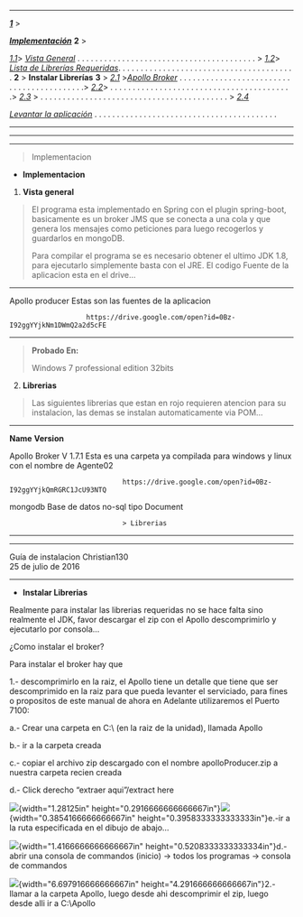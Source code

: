 ------------------- ---------------------------------- ---------------------------------------------------------------------------------------------------------------------------- ---
  

[***1***](#page2)   > 

[***Implementación***](#page2)   **2**  > 

[*1.1*](#page2)>
[*Vista General*](#page2) . . . . . . . . . . . . . . . . . . . . . . . . . . . . . . . . . . . . . . . .  > [*1.2*](#page2)>
[*Lista de Librerías Requeridas*](#page2). . . . . . . . . . . . . . . . . . . . . . . . . . . . . . . . . . . . . . . .  **2** > **Instalar Librerías**           **3** > [*2.1*](#page3)   >[*Apollo Broker*](#page3) . . . . . . . . . . . . . . . . . . . . . . . . . . . . . . . . . . . . . . . . . .> [*2.2*](#page4)> . . . . . . . . . . . . . . . . . . . . . . . . . . . . . . . . . . . . . . . . .> [*2.3*](#page5) > . . . . . . . . . . . . . . . . . . . . . . . . . . . . . . . . . . . . . . . . . . > [*2.4*](#page6) 
>
[*Levantar la aplicación*](#page6) . . . . . . . . . . . . . . . . . . . . . . . . . . . . . . . . . . . . . . . . .
  ------------------- ---------------------------------- ---------------------------------------------------------------------------------------------------------------------------- ---

  -- -- --
        
        
  -- -- --

> <span id="page2" class="anchor"></span>Implementacion

-   **Implementacion**

1.  **Vista general**

> El programa esta implementado en Spring con el plugin spring-boot,
> basicamente es un broker JMS que se conecta a una cola y que genera
> los mensajes como peticiones para luego recogerlos y guardarlos en
> mongoDB.
>
> Para compilar el programa se es necesario obtener el ultimo JDK 1.8,
> para ejecutarlo simplemente basta con el JRE. El codigo Fuente de la
> aplicacion esta en el drive…

  ----------------- -- ---------------------------------------------------------------
  Apollo producer      Estas son las fuentes de la aplicacion
                       
                       https://drive.google.com/open?id=0Bz-I92ggYYjkNm1DWmQ2a2d5cFE
  ----------------- -- ---------------------------------------------------------------

> **Probado En:**
>
> Windows 7 professional edition 32bits

2.  **Librerias**

> Las siguientes librerias que estan en rojo requieren atencion para su
> instalacion, las demas se instalan automaticamente via POM…

  --------------- ------------- ---------------------------------------------------------------------------------
  **Name**        **Version**   

                                

                                

  Apollo Broker   V 1.7.1       Esta es una carpeta ya compilada para windows y linux con el nombre de Agente02
                                
                                https://drive.google.com/open?id=0Bz-I92ggYYjkQmRGRC1JcU93NTQ

                                

  mongodb                       Base de datos no-sql tipo Document

                                

                                > Librerias
  --------------- ------------- ---------------------------------------------------------------------------------

  --------------------- -- --------------------- --
  Guía de instalacion      Christian130          
                           25 de julio de 2016   
  --------------------- -- --------------------- --

<span id="page3" class="anchor"></span>

-   **Instalar Librerias**

Realmente para instalar las librerias requeridas no se hace falta sino
realmente el JDK, favor descargar el zip con el Apollo descomprimirlo y
ejecutarlo por consola…

¿Como instalar el broker?

Para instalar el broker hay que

1.- descomprimirlo en la raiz, el Apollo tiene un detalle que tiene que
ser descomprimido en la raiz para que pueda levanter el serviciado, para
fines o propositos de este manual de ahora en Adelante utilizaremos el
Puerto 7100:

a.- Crear una carpeta en C:\\ (en la raiz de la unidad), llamada Apollo

b.- ir a la carpeta creada

c.- copiar el archivo zip descargado con el nombre apolloProducer.zip a
nuestra carpeta recien creada

d.- Click derecho “extraer aqui”/extract here

![](media/image1.png){width="1.28125in"
height="0.2916666666666667in"}![](media/image2.png){width="0.3854166666666667in"
height="0.3958333333333333in"}e.-ir a la ruta especificada en el dibujo
de abajo…

![](media/image3.png){width="1.4166666666666667in"
height="0.5208333333333334in"}d.-abrir una consola de commandos (inicio)
-&gt; todos los programas -&gt; consola de commandos

![](media/image4.png){width="6.697916666666667in"
height="4.291666666666667in"}2.- llamar a la carpeta Apollo, luego desde
ahi descomprimir el zip, luego desde alli ir a C:\\Apollo
